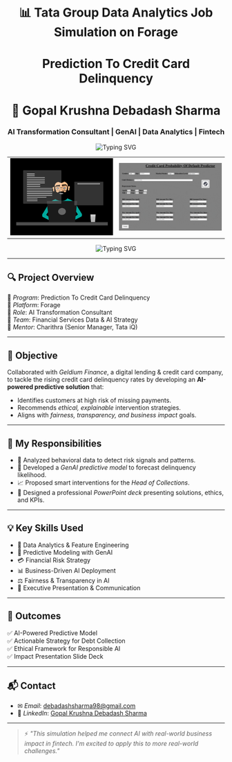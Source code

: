 <h1 align="center">📊 Tata Group Data Analytics Job Simulation on Forage</h1>
<h1 align="center">Prediction To Credit Card Delinquency</h1>

<h1 align="center">🚀 Gopal Krushna Debadash Sharma</h1>
<h3 align="center">AI Transformation Consultant | GenAI | Data Analytics | Fintech</h3>

<p align="center">
  <img src="https://readme-typing-svg.demolab.com?font=Fira+Code&weight=600&pause=1000&color=F75C7E&center=true&vCenter=true&width=435&lines=AI+%7C+GenAI+%7C+Fintech+Consultant;Always+Learning+%E2%9C%8C%EF%B8%8F;Love+Solving+Data+Problems+with+AI" alt="Typing SVG" />
</p>

<!-- 🎞 Side-by-Side GIFs Section -->
<div align="center">
  <table>
    <tr>
      <td><img src="https://github.com/GopalKrushnaDebadashSharma/Tata-Group-Data-Analytics-Job-Simulation-on-Forage/blob/main/Table%20Boy%20Black%20Gif.gif" alt="GIF 1" width="400"/></td>
      <td><img src="https://github.com/GopalKrushnaDebadashSharma/Tata-Group-Data-Analytics-Job-Simulation-on-Forage/blob/main/Credit%20Card%20Default%20GIF.gif" alt="GIF 2" width="400"/></td>
    </tr>
  </table>
</div>

<p align="center">
  <img src="https://readme-typing-svg.demolab.com?font=Fira+Code&weight=500&pause=1000&color=50FA7B&center=true&vCenter=true&width=500&lines=Predicting+Credit+Card+Delinquency+Using+GenAI;Ethical+AI+Interventions+in+Fintech;Built+for+Tata+iQ+Simulation+%7C+Forage" alt="Typing SVG" />
</p>

---

## 🔍 Project Overview

📌 *Program*: Prediction To Credit Card Delinquency  
📌 *Platform*: Forage  
📌 *Role*: AI Transformation Consultant  
📌 *Team*: Financial Services Data & AI Strategy  
📌 *Mentor*: Charithra (Senior Manager, Tata iQ)

---

## 🚀 Objective

Collaborated with *Geldium Finance*, a digital lending & credit card company, to tackle the rising credit card delinquency rates by developing an **AI-powered predictive solution** that:

- Identifies customers at high risk of missing payments.
- Recommends *ethical, explainable* intervention strategies.
- Aligns with *fairness, transparency, and business impact* goals.

---

## 🧠 My Responsibilities

- 🔬 Analyzed behavioral data to detect risk signals and patterns.  
- 🤖 Developed a *GenAI predictive model* to forecast delinquency likelihood.  
- 📈 Proposed smart interventions for the *Head of Collections*.  
- 🧾 Designed a professional *PowerPoint deck* presenting solutions, ethics, and KPIs.  

---

## 💡 Key Skills Used

- 🧮 Data Analytics & Feature Engineering  
- 🤖 Predictive Modeling with GenAI  
- 💳 Financial Risk Strategy  
- 📊 Business-Driven AI Deployment  
- ⚖ Fairness & Transparency in AI  
- 🎯 Executive Presentation & Communication  

---

## 📂 Outcomes

✅ AI-Powered Predictive Model  
✅ Actionable Strategy for Debt Collection  
✅ Ethical Framework for Responsible AI  
✅ Impact Presentation Slide Deck  

---

## 📬 Contact

- ✉ *Email*: [debadashsharma98@gmail.com](mailto:debadashsharma98@gmail.com)  
- 🔗 *LinkedIn*: [Gopal Krushna Debadash Sharma](https://www.linkedin.com/in/gopal-krushna-debadash-sharma-39128a25b/)

---

> ⚡ *"This simulation helped me connect AI with real-world business impact in fintech. I'm excited to apply this to more real-world challenges."*
